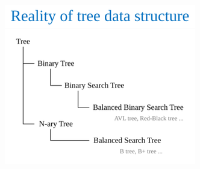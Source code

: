 ![tree illusion](/Images/tree/tree_illusion.svg)
![tree hierarchy](/Images/tree/tree_hierarchy.svg)
